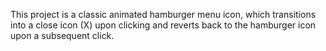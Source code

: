 This project is a classic animated hamburger menu icon, which transitions into a close icon (X) upon clicking and reverts back to the hamburger icon upon a subsequent click. 